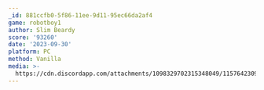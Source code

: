 ```yaml
---
_id: 881ccfb0-5f86-11ee-9d11-95ec66da2af4
game: robotboy1
author: Slim Beardy
score: '93260'
date: '2023-09-30'
platform: PC
method: Vanilla
media: >-
  https://cdn.discordapp.com/attachments/1098329702315348049/1157642309177974814/Screenshot_2023-09-30_123532.png?ex=651959ea&is=6518086a&hm=d606a877014458ca5c6a238eb0454d7ad417ef0d90ab6f0541993e4a689d59c7&
---
```


